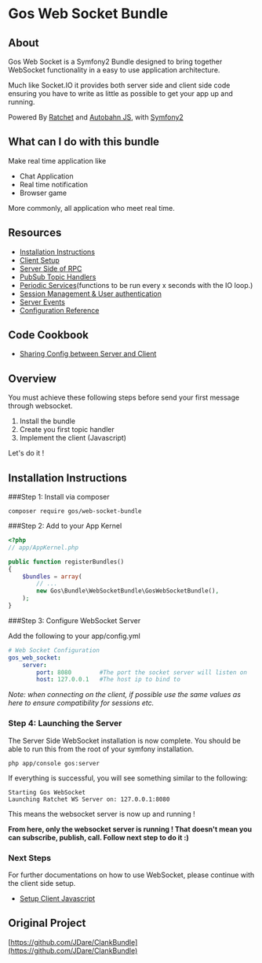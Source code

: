 Gos Web Socket Bundle
=====================

About
--------------
Gos Web Socket is a Symfony2 Bundle designed to bring together WebSocket functionality in a easy to use application architecture.

Much like Socket.IO it provides both server side and client side code ensuring you have to write as little as possible to get your app up and running.

Powered By [Ratchet](http://socketo.me) and [Autobahn JS](http://autobahn.ws/js), with [Symfony2](http://symfony.com/)

What can I do with this bundle
------------------------------

Make real time application like
* Chat Application
* Real time notification
* Browser game

More commonly, all application who meet real time.

Resources
--------------
* [Installation Instructions](#installation-instructions)
* [Client Setup](Resources/docs/ClientSetup.md)
* [Server Side of RPC](Resources/docs/RPCSetup.md)
* [PubSub Topic Handlers](Resources/docs/TopicSetup.md)
* [Periodic Services](Resources/docs/PeriodicSetup.md)(functions to be run every x seconds with the IO loop.)
* [Session Management & User authentication](Resources/docs/SessionSetup.md)
* [Server Events](Resources/docs/Events.md)
* [Configuration Reference](Resources/docs/ConfigurationReference.md)

Code Cookbook
--------------
* [Sharing Config between Server and Client](Resources/docs/code/SharingConfig.md)

Overview
--------

You must achieve these following steps before send your first message through websocket.

1. Install the bundle
2. Create you first topic handler
3. Implement the client (Javascript)

Let's do it !

Installation Instructions
--------------

###Step 1: Install via composer

`composer require gos/web-socket-bundle`

###Step 2: Add to your App Kernel

```php
<?php
// app/AppKernel.php

public function registerBundles()
{
    $bundles = array(
        // ...
        new Gos\Bundle\WebSocketBundle\GosWebSocketBundle(),
    );
}
```
###Step 3: Configure WebSocket Server

Add the following to your app/config.yml

```yaml
# Web Socket Configuration
gos_web_socket:
    server:
        port: 8080        #The port the socket server will listen on
        host: 127.0.0.1   #The host ip to bind to
```

_Note: when connecting on the client, if possible use the same values as here to ensure compatibility for sessions etc._

### Step 4: Launching the Server

The Server Side WebSocket installation is now complete. You should be able to run this from the root of your symfony installation.

```command
php app/console gos:server
```

If everything is successful, you will see something similar to the following:

```
Starting Gos WebSocket
Launching Ratchet WS Server on: 127.0.0.1:8080
```

This means the websocket server is now up and running ! 

**From here, only the websocket server is running ! That doesn't mean you can subscribe, publish, call. Follow next step to do it :)**

### Next Steps

For further documentations on how to use WebSocket, please continue with the client side setup.

* [Setup Client Javascript](Resources/docs/ClientSetup.md)

## Original Project

[https://github.com/JDare/ClankBundle](https://github.com/JDare/ClankBundle)
